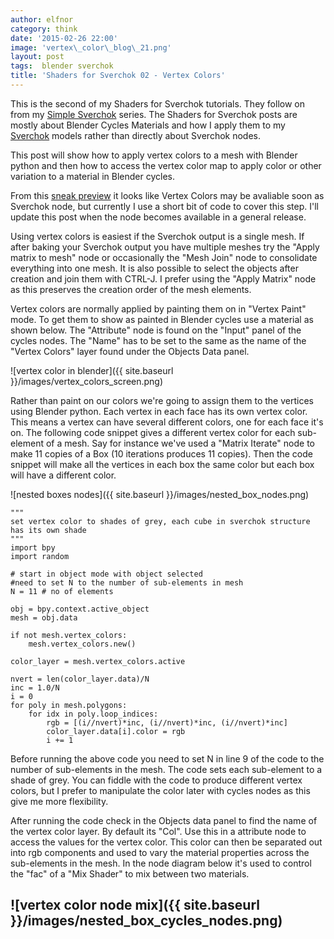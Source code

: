 ```yaml
---
author: elfnor
category: think
date: '2015-02-26 22:00'
image: 'vertex\_color\_blog\_21.png'
layout: post
tags:  blender sverchok
title: 'Shaders for Sverchok 02 - Vertex Colors'
---
```


This is the second of my Shaders for Sverchok tutorials. They follow on from my [Simple Sverchok](http://elfnor.com/tag/sverchok.html) series. The Shaders for Sverchok posts are mostly about Blender Cycles Materials and how I apply them to my [Sverchok](http://nikitron.cc.ua/sverchok_en.html) models rather than directly about Sverchok nodes.

This post will show how to apply vertex colors to a mesh with Blender python and then how to access the vertex color map to apply color or other variation to a material in Blender cycles.

From this [sneak preview](http://blenderartists.org/forum/showthread.php?272679-Addon-WIP-Sverchok-parametric-nodes-for-architects&p=2813513&viewfull=1#post2813513) it looks like Vertex Colors may be avaliable soon as Sverchok node, but currently I use a short bit of code to cover this step. I\'ll update this post when the node becomes available in a general release.

Using vertex colors is easiest if the Sverchok output is a single mesh. If after baking your Sverchok output you have multiple meshes try the \"Apply matrix to mesh\" node or occasionally the \"Mesh Join\" node to consolidate everything into one mesh. It is also possible to select the objects after creation and join them with CTRL-J. I prefer using the \"Apply Matrix\" node as this preserves the creation order of the mesh elements.

Vertex colors are normally applied by painting them on in \"Vertex Paint\" mode. To get them to show as painted in Blender cycles use a material as shown below. The \"Attribute\" node is found on the \"Input\" panel of the cycles nodes. The \"Name\" has to be set to the same as the name of the \"Vertex Colors\" layer found under the Objects Data panel.

![vertex color in blender]({{ site.baseurl }}/images/vertex_colors_screen.png)

Rather than paint on our colors we\'re going to assign them to the vertices using Blender python. Each vertex in each face has its own vertex color. This means a vertex can have several different colors, one for each face it\'s on. The following code snippet gives a different vertex color for each sub-element of a mesh. Say for instance we\'ve used a \"Matrix Iterate\" node to make 11 copies of a Box (10 iterations produces 11 copies). Then the code snippet will make all the vertices in each box the same color but each box will have a different color.

![nested boxes nodes]({{ site.baseurl }}/images/nested_box_nodes.png)

``` {.python}
"""
set vertex color to shades of grey, each cube in sverchok structure has its own shade
"""
import bpy
import random

# start in object mode with object selected
#need to set N to the number of sub-elements in mesh
N = 11 # no of elements

obj = bpy.context.active_object
mesh = obj.data

if not mesh.vertex_colors:
    mesh.vertex_colors.new()

color_layer = mesh.vertex_colors.active

nvert = len(color_layer.data)/N
inc = 1.0/N
i = 0
for poly in mesh.polygons:
    for idx in poly.loop_indices:
        rgb = [(i//nvert)*inc, (i//nvert)*inc, (i//nvert)*inc]
        color_layer.data[i].color = rgb
        i += 1
```

Before running the above code you need to set N in line 9 of the code to the number of sub-elements in the mesh. The code sets each sub-element to a shade of grey. You can fiddle with the code to produce different vertex colors, but I prefer to manipulate the color later with cycles nodes as this give me more flexibility.

After running the code check in the Objects data panel to find the name of the vertex color layer. By default its \"Col\". Use this in a attribute node to access the values for the vertex color. This color can then be separated out into rgb components and used to vary the material properties across the sub-elements in the mesh. In the node diagram below it\'s used to control the \"fac\" of a \"Mix Shader\" to mix between two materials.

## ![vertex color node mix]({{ site.baseurl }}/images/nested_box_cycles_nodes.png)
